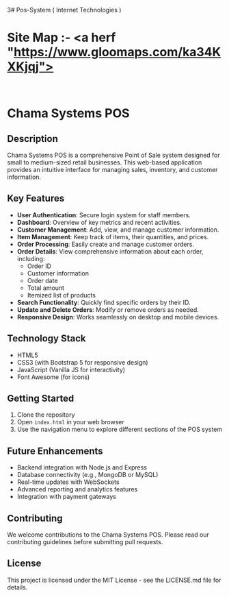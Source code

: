 3# Pos-System ( Internet Technologies )
<br>
# Site Map :- <a herf "https://www.gloomaps.com/ka34KXKjqj"></a>
<br>


# Chama Systems POS

## Description

Chama Systems POS is a comprehensive Point of Sale system designed for small to medium-sized retail businesses. This web-based application provides an intuitive interface for managing sales, inventory, and customer information.

## Key Features

- **User Authentication**: Secure login system for staff members.
- **Dashboard**: Overview of key metrics and recent activities.
- **Customer Management**: Add, view, and manage customer information.
- **Item Management**: Keep track of items, their quantities, and prices.
- **Order Processing**: Easily create and manage customer orders.
- **Order Details**: View comprehensive information about each order, including:
  - Order ID
  - Customer information
  - Order date
  - Total amount
  - Itemized list of products
- **Search Functionality**: Quickly find specific orders by their ID.
- **Update and Delete Orders**: Modify or remove orders as needed.
- **Responsive Design**: Works seamlessly on desktop and mobile devices.

## Technology Stack

- HTML5
- CSS3 (with Bootstrap 5 for responsive design)
- JavaScript (Vanilla JS for interactivity)
- Font Awesome (for icons)

## Getting Started

1. Clone the repository
2. Open `index.html` in your web browser
3. Use the navigation menu to explore different sections of the POS system

## Future Enhancements

- Backend integration with Node.js and Express
- Database connectivity (e.g., MongoDB or MySQL)
- Real-time updates with WebSockets
- Advanced reporting and analytics features
- Integration with payment gateways

## Contributing

We welcome contributions to the Chama Systems POS. Please read our contributing guidelines before submitting pull requests.

## License

This project is licensed under the MIT License - see the LICENSE.md file for details.
